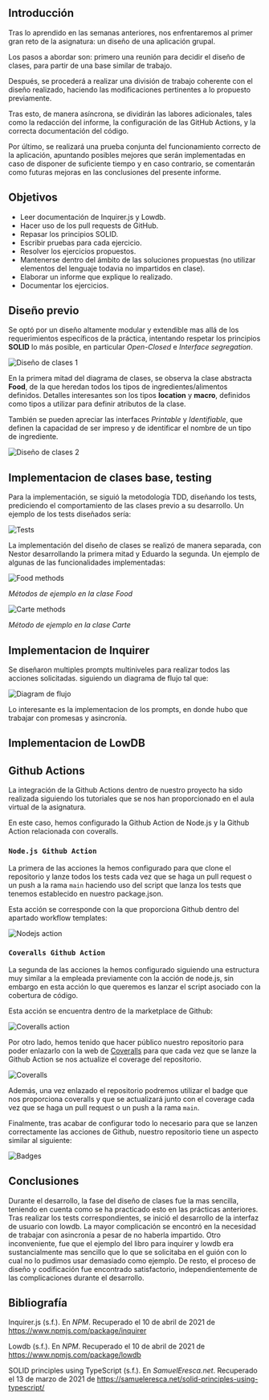 ## Introducción

Tras lo aprendido en las semanas anteriores, nos enfrentaremos al primer gran reto de la asignatura: un diseño de una aplicación grupal. 

Los pasos a abordar son: primero una reunión para decidir el diseño de clases, para partir de una base similar de trabajo.

Después, se procederá a realizar una división de trabajo coherente con el diseño realizado, haciendo las modificaciones pertinentes a lo propuesto previamente.

Tras esto, de manera asíncrona, se dividirán las labores adicionales, tales como la redacción del informe, la configuración de las GitHub Actions, y la correcta documentación del código.

Por último, se realizará una prueba conjunta del funcionamiento correcto de la aplicación, apuntando posibles mejores que serán implementadas en caso de disponer de suficiente tiempo y en caso contrario, se comentarán como futuras mejoras en las conclusiones del presente informe.

## Objetivos

- Leer documentación de Inquirer.js y Lowdb.
- Hacer uso de los pull requests de GitHub.
- Repasar los principios SOLID.
- Escribir pruebas para cada ejercicio.
- Resolver los ejercicios propuestos.
- Mantenerse dentro del ámbito de las soluciones propuestas (no utilizar elementos del lenguaje todavia no impartidos en clase).
- Elaborar un informe que explique lo realizado.
- Documentar los ejercicios.

## Diseño previo

Se optó por un diseño altamente modular y extendible mas allá de los requerimientos específicos de la práctica, intentando respetar los principios __SOLID__ lo más posible, en particular _Open-Closed_ e _Interface segregation_.

![Diseño de clases 1](img/diseño-previo1.png)

En la primera mitad del diagrama de clases, se observa la clase abstracta __Food__, de la que heredan todos los tipos de ingredientes/alimentos definidos. Detalles interesantes son los tipos __location__ y __macro__, definidos como tipos a utilizar para definir atributos de la clase.

También se pueden apreciar las interfaces _Printable_ y _Identifiable_, que definen la capacidad de ser impreso y de identificar el nombre de un tipo de ingrediente.

![Diseño de clases 2](img/diseño-previo2.png)

## Implementacion de clases base, testing

Para la implementación, se siguió la metodología TDD, diseñando los tests, prediciendo el comportamiento de las clases previo a su desarrollo. Un ejemplo de los tests diseñados sería:

![Tests](img/tests-example.png)

La implementación del diseño de clases se realizó de manera separada, con Nestor desarrollando la primera mitad y Eduardo la segunda. Un ejemplo de algunas de las funcionalidades implementadas: 

![Food methods](img/food-methods.png)

_Métodos de ejemplo en la clase Food_

![Carte methods](img/carte-methods.png)

_Método de ejemplo en la clase Carte_
## Implementacion de Inquirer

Se diseñaron multiples prompts multiniveles para realizar todos las acciones solicitadas. siguiendo un diagrama de flujo tal que:

![Diagram de flujo](img/flowchart.png)

Lo interesante es la implementacion de los prompts, en donde hubo que trabajar con promesas y asincronía.

## Implementacion de LowDB

## Github Actions

La integración de la Github Actions dentro de nuestro proyecto ha sido realizada siguiendo los tutoriales que se nos han proporcionado en el aula virtual de la asignatura.

En este caso, hemos configurado la Github Action de Node.js y la Github Action relacionada con coveralls. 

### ```Node.js Github Action```
La primera de las acciones la hemos configurado para que clone el repositorio y lanze todos los tests cada vez que se haga un pull request o un push a la rama ```main``` haciendo uso del script que lanza los tests que tenemos establecido en nuestro package.json. 

Esta acción se corresponde con la que proporciona Github dentro del apartado workflow templates:


![Nodejs action](img/node-action.png)


### ```Coveralls Github Action```
La segunda de las acciones la hemos configurado siguiendo una estructura muy similar a la empleada previamente con la acción de node.js, sin embargo en esta acción lo que queremos es lanzar el script asociado con la cobertura de código. 

Esta acción se encuentra dentro de la marketplace de Github:

![Coveralls action](img/coveralls-action.png)


Por otro lado, hemos tenido que hacer público nuestro repositorio para poder enlazarlo con la web de [Coveralls]() para que cada vez que se lanze la Github Action se nos actualize el coverage del repositorio.

![Coveralls](img/coveralls.png)

Además, una vez enlazado el repositorio podremos utilizar el badge que nos proporciona coveralls y que se actualizará junto con el coverage cada vez que se haga un pull request o un push a la rama ```main```. 

Finalmente, tras acabar de configurar todo lo necesario para que se lanzen correctamente las acciones de Github, nuestro repositorio tiene un aspecto similar al siguiente: 

![Badges](img/badges.png)

## Conclusiones

Durante el desarrollo, la fase del diseño de clases fue la mas sencilla, teniendo en cuenta como se ha practicado esto en las prácticas anteriores. Tras realizar los tests correspondientes, se inició el desarrollo de la interfaz de usuario con lowdb. La mayor complicación se encontró en la necesidad de trabajar con asincronía a pesar de no haberla impartido. Otro inconveniente, fue que el ejemplo del libro para inquirer y lowdb era sustancialmente mas sencillo que lo que se solicitaba en el guión con lo cual no lo pudimos usar demasiado como ejemplo. De resto, el proceso de diseño y codificación fue encontrado satisfactorio, independientemente de las complicaciones durante el desarrollo.
## Bibliografía

Inquirer.js (s.f.). En _NPM_. Recuperado el 10 de abril de 2021 de https://www.npmjs.com/package/inquirer

Lowdb (s.f.). En _NPM_. Recuperado el 10 de abril de 2021 de https://www.npmjs.com/package/lowdb

SOLID principles using TypeScript (s.f.). En _SamuelEresca.net_. Recuperado el 13 de marzo de 2021 de https://samueleresca.net/solid-principles-using-typescript/

